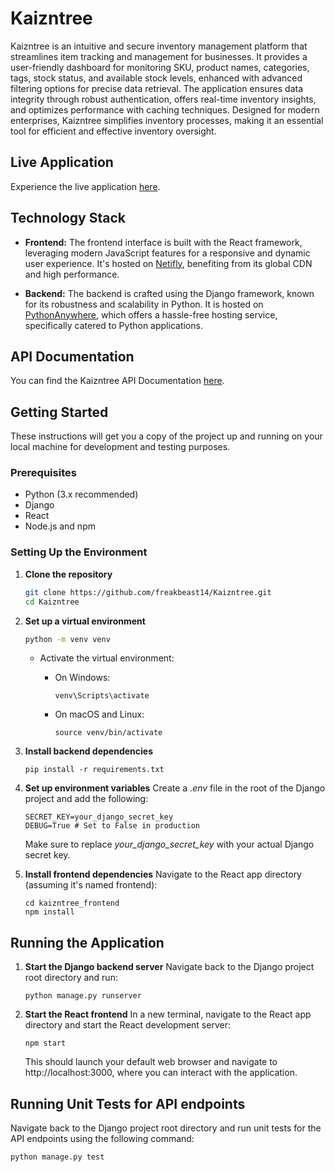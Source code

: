 # Kaizntree

Kaizntree is an intuitive and secure inventory management platform that streamlines item tracking and management for businesses. It provides a user-friendly dashboard for monitoring SKU, product names, categories, tags, stock status, and available stock levels, enhanced with advanced filtering options for precise data retrieval. The application ensures data integrity through robust authentication, offers real-time inventory insights, and optimizes performance with caching techniques. Designed for modern enterprises, Kaizntree simplifies inventory processes, making it an essential tool for efficient and effective inventory oversight.

## Live Application

Experience the live application [here](#).

## Technology Stack

- **Frontend:** The frontend interface is built with the React framework, leveraging modern JavaScript features for a responsive and dynamic user experience. It's hosted on [Netifly](https://www.netlify.com/), benefiting from its global CDN and high performance.

- **Backend:** The backend is crafted using the Django framework, known for its robustness and scalability in Python. It is hosted on [PythonAnywhere](https://www.pythonanywhere.com/), which offers a hassle-free hosting service, specifically catered to Python applications.

## API Documentation

You can find the Kaizntree API Documentation [here](https://documenter.getpostman.com/view/16414670/2sA2r3b6WY).

## Getting Started

These instructions will get you a copy of the project up and running on your local machine for development and testing purposes.

### Prerequisites

- Python (3.x recommended)
- Django
- React
- Node.js and npm

### Setting Up the Environment

1. **Clone the repository**

    ```bash
    git clone https://github.com/freakbeast14/Kaizntree.git
    cd Kaizntree
    ```
2. **Set up a virtual environment**

    ```bash
    python -m venv venv
    ```
    - Activate the virtual environment:
      - On Windows:
        
          ```
          venv\Scripts\activate
          ```
      - On macOS and Linux:
        
          ```
          source venv/bin/activate
          ```
3. **Install backend dependencies**

      ```
      pip install -r requirements.txt
      ```
4. **Set up environment variables**
   Create a _.env_ file in the root of the Django project and add the following:

      ```
      SECRET_KEY=your_django_secret_key
      DEBUG=True # Set to False in production
      ```
   Make sure to replace _your_django_secret_key_ with your actual Django secret key.
5. **Install frontend dependencies**
   Navigate to the React app directory (assuming it's named frontend):
      ```
      cd kaizntree_frontend
      npm install
      ```

## Running the Application

1. **Start the Django backend server**
   Navigate back to the Django project root directory and run:
   
      ```
      python manage.py runserver
      ```
3. **Start the React frontend**
   In a new terminal, navigate to the React app directory and start the React development server:
   
      ```
      npm start
      ```
   This should launch your default web browser and navigate to http://localhost:3000, where you can interact with the application.

## Running Unit Tests for API endpoints

Navigate back to the Django project root directory and run unit tests for the API endpoints using the following command:

```
python manage.py test
```
